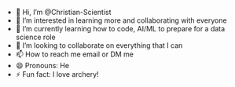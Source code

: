 - 👋 Hi, I’m @Christian-Scientist
- 👀 I’m interested in learning more and collaborating with everyone
- 🌱 I’m currently learning how to code, AI/ML to prepare for a data science role
- 💞️ I’m looking to collaborate on everything that I can
- 📫 How to reach me email or DM me
- 😄 Pronouns: He
- ⚡ Fun fact: I love archery!

<!---
Christian-Scientist/Christian-Scientist is a ✨ special ✨ repository because its `README.md` (this file) appears on your GitHub profile.
You can click the Preview link to take a look at your changes.
--->
